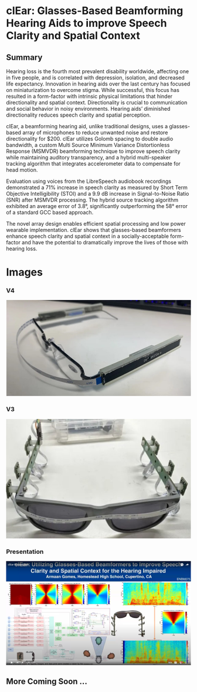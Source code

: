 # clEar: Glasses-Based Beamforming Hearing Aids to improve Speech Clarity and Spatial Context

## Summary

Hearing loss is the fourth most prevalent disability worldwide, affecting one in five people, and is correlated with depression, isolation, and decreased life expectancy. Innovation in hearing aids over the last century has focused on miniaturization to overcome stigma. While successful, this focus has resulted in a form-factor with intrinsic physical limitations that hinder directionality and spatial context. Directionality is crucial to communication and social behavior in noisy environments. Hearing aids’ diminished directionality reduces speech clarity and spatial perception.

clEar, a beamforming hearing aid, unlike traditional designs, uses a glasses-based array of microphones to reduce unwanted noise and restore directionality for $200. clEar utilizes Golomb spacing to double audio bandwidth, a custom Multi Source Minimum Variance Distortionless Response (MSMVDR) beamforming technique to improve speech clarity while maintaining auditory transparency, and a hybrid multi-speaker tracking algorithm that integrates accelerometer data to compensate for head motion.

Evaluation using voices from the LibreSpeech audiobook recordings demonstrated a 71% increase in speech clarity as measured by Short Term Objective Intelligibility (STOI) and a 9.9 dB increase in Signal-to-Noise Ratio (SNR) after MSMVDR processing. The hybrid source tracking algorithm exhibited an average error of 3.8°, significantly outperforming the 58° error of a standard GCC based approach.

The novel array design enables efficient spatial processing and low power wearable implementation. clEar shows that glasses-based beamformers enhance speech clarity and spatial context in a socially-acceptable form-factor and have the potential to dramatically improve the lives of those with hearing loss.


# Images
### V4
![clEar Project Image](clEarv4.jpg "clEar Project Overview")
### V3
![clEar Project Image](clEarv3.jpg "clEar Project Overview")
### Presentation
[![clEar Presentation](clEarPres.jpg)](https://www.youtube.com/watch?v=K9c3KyrBWRI "clEar Presentation")

## More Coming Soon ...



